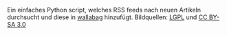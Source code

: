 Ein einfaches Python script, welches RSS feeds nach neuen Artikeln durchsucht und diese in [wallabag](https://wallabag.org/de) hinzufügt.
Bildquellen: [LGPL](https://commons.wikimedia.org/wiki/File:Generic_Feed-icon.svg) und [CC BY-SA 3.0](https://commons.wikimedia.org/wiki/File:Logo-wallabag-svg.svg)
